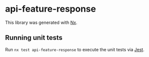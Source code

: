# api-feature-response

This library was generated with [Nx](https://nx.dev).

## Running unit tests

Run `nx test api-feature-response` to execute the unit tests via [Jest](https://jestjs.io).
